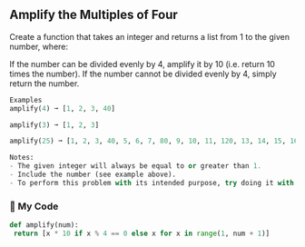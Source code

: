 ## Amplify the Multiples of Four
Create a function that takes an integer and returns a list from 1 to the given number, where:

If the number can be divided evenly by 4, amplify it by 10 (i.e. return 10 times the number).
If the number cannot be divided evenly by 4, simply return the number.
```python
Examples
amplify(4) ➞ [1, 2, 3, 40]

amplify(3) ➞ [1, 2, 3]

amplify(25) ➞ [1, 2, 3, 40, 5, 6, 7, 80, 9, 10, 11, 120, 13, 14, 15, 160, 17, 18, 19, 200, 21, 22, 23, 240, 25]

Notes:
- The given integer will always be equal to or greater than 1.
- Include the number (see example above).
- To perform this problem with its intended purpose, try doing it with list comprehensions. If that's too difficult, just solve the challenge any way you can.
```
### :snake: My Code
```python
def amplify(num):
 return [x * 10 if x % 4 == 0 else x for x in range(1, num + 1)]
```
